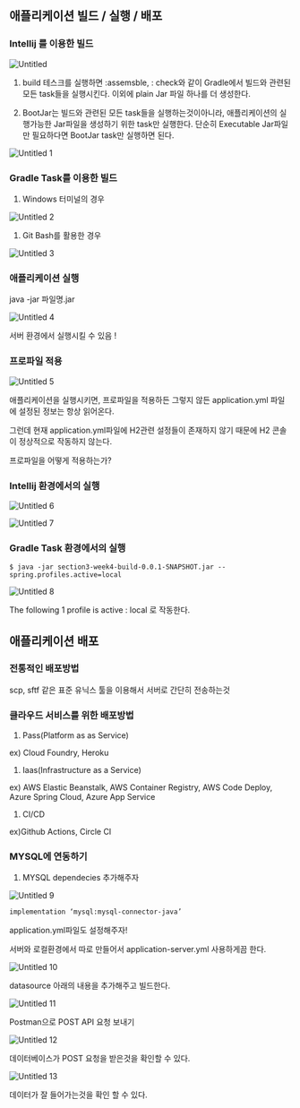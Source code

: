 ## 애플리케이션 빌드 / 실행 / 배포

### Intellij 를 이용한 빌드

![Untitled](https://user-images.githubusercontent.com/70310271/179764506-f428c59d-55c0-4177-952b-2d0493153aca.png)

1. build 테스크를 실행하면 :assemsble, : check와 같이 Gradle에서 빌드와 관련된 모든 task들을 실행시킨다. 이외에 plain Jar 파일 하나를 더 생성한다.

1. BootJar는 빌드와 관련된 모든 task들을 실행하는것이아니라, 애플리케이션의 실행가능한 Jar파일을 생성하기 위한 task만 실행한다. 단순히 Executable Jar파일만 필요하다면 BootJar task만 실행하면 된다.

![Untitled 1](https://user-images.githubusercontent.com/70310271/179764528-9148a557-ddaa-4667-bdfb-c91d29161609.png)

### Gradle Task를 이용한 빌드

1. Windows 터미널의 경우

![Untitled 2](https://user-images.githubusercontent.com/70310271/179764542-4a3f8af9-0b23-439d-8ab5-cf0092041075.png)

1. Git Bash를 활용한 경우

![Untitled 3](https://user-images.githubusercontent.com/70310271/179764557-76e6498a-5587-46eb-a22f-aeede46b3e99.png)

### 애플리케이션 실행

java -jar 파일명.jar

![Untitled 4](https://user-images.githubusercontent.com/70310271/179764587-79db5f39-14e1-4767-829c-f945adcb2567.png)

서버 환경에서 실행시킬 수 있음 !

### 프로파일 적용

![Untitled 5](https://user-images.githubusercontent.com/70310271/179764610-f1f172f7-913f-4d5d-8cca-3645aeebc1fa.png)

애플리케이션을 실행시키면, 프로파일을 적용하든 그렇지 않든 application.yml 파일에 설정된 정보는 항상 읽어온다.

그런데 현재 application.yml파일에 H2관련 설정들이 존재하지 않기 때문에 H2 콘솔이 정상적으로 작동하지 않는다.

프로파일을 어떻게 적용하는가?

### Intellij 환경에서의 실행

![Untitled 6](https://user-images.githubusercontent.com/70310271/179764635-24c6268d-acc3-4ebb-8fef-41425bcb5b4c.png)

![Untitled 7](https://user-images.githubusercontent.com/70310271/179764656-f4da31b2-6e9d-4443-9f26-44a19b4c814d.png)

### Gradle Task 환경에서의 실행

`$ java -jar section3-week4-build-0.0.1-SNAPSHOT.jar --spring.profiles.active=local`

![Untitled 8](https://user-images.githubusercontent.com/70310271/179764686-fe20b93f-882d-4663-a40d-bdf3574120fa.png)

The following 1 profile is active : local 로 작동한다.

## 애플리케이션 배포

### 전통적인 배포방법

scp, sftf 같은 표준 유닉스 툴을 이용해서 서버로 간단히 전송하는것

### 클라우드 서비스를 위한 배포방법

1. Pass(Platform as as Service)

ex) Cloud Foundry, Heroku

1. Iaas(Infrastructure as a Service)

ex) AWS Elastic Beanstalk, AWS Container Registry, AWS Code Deploy, Azure Spring Cloud, Azure App Service

1. CI/CD

ex)Github Actions, Circle CI

### MYSQL에 연동하기

1. MYSQL dependecies 추가해주자

![Untitled 9](https://user-images.githubusercontent.com/70310271/179764718-e5726fa2-2d3e-4c91-9f34-f40747dc450c.png)

```html
implementation ‘mysql:mysql-connector-java’
```

application.yml파일도 설정해주자!

서버와 로컬환경에서 따로 만들어서 application-server.yml 사용하게끔 한다.

![Untitled 10](https://user-images.githubusercontent.com/70310271/179764763-d1765308-0a7c-430c-b0d2-1be2605a6554.png)

datasource 아래의 내용을 추가해주고 빌드한다.

![Untitled 11](https://user-images.githubusercontent.com/70310271/179764792-a1a1901a-5c22-48b2-8259-8a1b9d62a03f.png)

Postman으로 POST API 요청 보내기

![Untitled 12](https://user-images.githubusercontent.com/70310271/179764819-eebe3d0a-ec1b-4d33-afff-5f24ba9ae6b5.png)

데이터베이스가 POST 요청을 받은것을 확인할 수 있다.

![Untitled 13](https://user-images.githubusercontent.com/70310271/179764848-7928eb59-39f5-4d75-be74-030971633a60.png)

데이터가 잘 들어가는것을 확인 할 수 있다.
